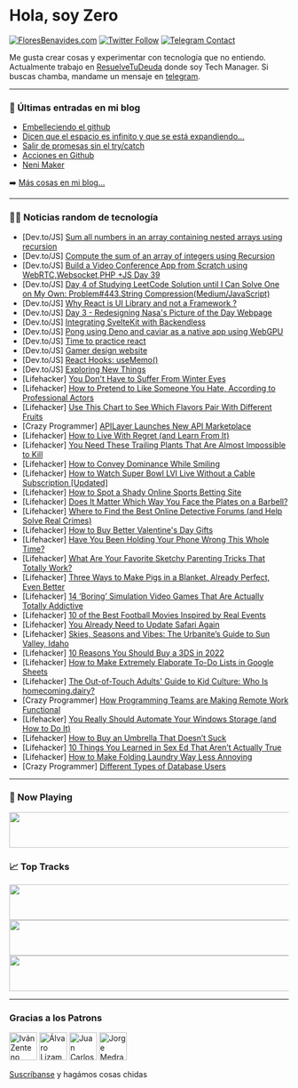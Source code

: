 # Hola, soy Zero

[![FloresBenavides.com](https://img.shields.io/website?down_message=oops&label=MiBlog&style=for-the-badge&up_message=online&url=https%3A%2F%2Ffloresbenavides.com)](https://floresbenavides.com) [![Twitter Follow](https://img.shields.io/twitter/follow/ZeroDragon?color=%231DA1F2&label=Follow&logo=twitter&logoColor=ffffff&style=for-the-badge)](https://twitter.com/zerodragon) [![Telegram Contact](https://img.shields.io/badge/escr%C3%ADbeme-ZeroDragon-%2326A5E4?style=for-the-badge&logo=telegram)](https://t.me/zerodragon)

Me gusta crear cosas y experimentar con tecnología que no entiendo.
Actualmente trabajo en [ResuelveTuDeuda](http://github.com/resuelve) donde soy Tech Manager.
Si buscas chamba, mandame un mensaje en [telegram](https://t.me/zerodragon).

---

### 📕 Últimas entradas en mi blog
<!-- BLOG-POST-LIST:START -->
- [Embelleciendo el github](https://floresbenavides.com/embelleciendo-el-github/)
- [Dicen que el espacio es infinito y que se está expandiendo…](https://floresbenavides.com/dicen-que-el-espacio-es-infinito-y-que-se-esta-expandiendo/)
- [Salir de promesas sin el try/catch](https://floresbenavides.com/salir-de-promesas-sin-el-try-catch/)
- [Acciones en Github](https://floresbenavides.com/acciones-en-github/)
- [Neni Maker](https://floresbenavides.com/neni-maker/)
<!-- BLOG-POST-LIST:END -->

➡️ [Más cosas en mi blog...](https://floresbenavides.com)

---

### 👨‍💻 Noticias random de tecnología
<!-- TECH-POSTS:START -->
- [Dev.to/JS] [Sum all numbers in an array containing nested arrays using recursion](https://dev.to/chandramarch18/sum-all-numbers-in-an-array-containing-nested-arrays-using-recursion-1fi8)
- [Dev.to/JS] [Compute the sum of an array of integers using Recursion](https://dev.to/chandramarch18/compute-the-sum-of-an-array-of-integers-using-recursion-2e29)
- [Dev.to/JS] [Build a Video Conference App from Scratch using WebRTC,Websocket,PHP +JS Day 39](https://dev.to/benpobi/build-a-video-conference-app-from-scratch-using-webrtcwebsocketphp-js-day-39-486)
- [Dev.to/JS] [Day 4 of Studying LeetCode Solution until I Can Solve One on My Own: Problem#443.String Compression&lpar;Medium/JavaScript&rpar;](https://dev.to/corndog_com567/day-4-of-studying-leetcode-solution-until-i-can-solve-one-on-my-own-problem443string-compressionmediumjavascript-4oma)
- [Dev.to/JS] [Why React is UI Library and not a Framework ?](https://dev.to/rutvikumak/why-react-is-ui-library-and-not-a-framework--4cal)
- [Dev.to/JS] [Day 3 - Redesigning Nasa&#39;s Picture of the Day Webpage](https://dev.to/edward_naidoo/day-3-redesigning-nasas-picture-of-the-day-webpage-2l49)
- [Dev.to/JS] [Integrating SvelteKit with Backendless](https://dev.to/brewhousedigital/integrating-sveltekit-with-backendless-3gip)
- [Dev.to/JS] [Pong using Deno and caviar as a native app using WebGPU](https://dev.to/load1n9/pong-using-deno-and-caviar-as-a-native-app-using-webgpu-1e8m)
- [Dev.to/JS] [Time to practice react](https://dev.to/nelsonmalbonecoding/time-to-practice-react-1neg)
- [Dev.to/JS] [Gamer design website](https://dev.to/rafazeon/gamer-design-website-4iof)
- [Dev.to/JS] [React Hooks: useMemo&lpar;&rpar;](https://dev.to/fig781/react-hooks-usememo-2d51)
- [Dev.to/JS] [Exploring New Things](https://dev.to/tcvan0707/exploring-new-things-3ih4)
- [Lifehacker] [You Don&#39;t Have to Suffer From Winter Eyes](https://lifehacker.com/you-dont-have-to-suffer-from-winter-eyes-1848520098)
- [Lifehacker] [How to Pretend to Like Someone You Hate, According to Professional Actors](https://lifehacker.com/how-to-pretend-to-like-someone-you-hate-according-to-p-1848520093)
- [Lifehacker] [Use This Chart to See Which Flavors Pair With Different Fruits](https://lifehacker.com/use-this-chart-to-see-which-flavors-pair-with-different-1848520090)
- [Crazy Programmer] [APILayer Launches New API Marketplace](https://www.thecrazyprogrammer.com/2022/02/apilayer-launches-new-api-marketplace.html)
- [Lifehacker] [How to Live With Regret &lpar;and Learn From It&rpar;](https://lifehacker.com/how-to-live-with-regret-and-learn-from-it-1848520020)
- [Lifehacker] [You Need These Trailing Plants That Are Almost Impossible to Kill](https://lifehacker.com/you-need-these-trailing-plants-that-are-almost-impossib-1848520024)
- [Lifehacker] [How to Convey Dominance While Smiling](https://lifehacker.com/how-to-convey-dominance-while-smiling-1848520031)
- [Lifehacker] [How to Watch Super Bowl LVI Live Without a Cable Subscription [Updated]](https://lifehacker.com/you-can-legally-stream-super-bowl-lvi-for-free-1848462035)
- [Lifehacker] [How to Spot a Shady Online Sports Betting Site](https://lifehacker.com/how-to-spot-a-shady-online-sports-betting-site-1848525467)
- [Lifehacker] [Does It Matter Which Way You Face the Plates on a Barbell?](https://lifehacker.com/does-it-matter-which-way-you-face-the-plates-on-a-barbe-1848524998)
- [Lifehacker] [Where to Find the Best Online Detective Forums &lpar;and Help Solve Real Crimes&rpar;](https://lifehacker.com/where-to-find-the-best-online-detective-forums-and-hel-1848510310)
- [Lifehacker] [How to Buy Better Valentine&#39;s Day Gifts](https://lifehacker.com/how-to-buy-better-valentines-day-gifts-1848524230)
- [Lifehacker] [Have You Been Holding Your Phone Wrong This Whole Time?](https://lifehacker.com/have-you-been-holding-your-phone-wrong-this-whole-time-1848521531)
- [Lifehacker] [What Are Your Favorite Sketchy Parenting Tricks That Totally Work?](https://lifehacker.com/what-are-your-favorite-sketchy-parenting-tricks-that-to-1848523125)
- [Lifehacker] [Three Ways to Make Pigs in a Blanket, Already Perfect, Even Better](https://lifehacker.com/three-ways-to-make-pigs-in-a-blanket-already-perfect-1848520041)
- [Lifehacker] [14 ‘Boring’ Simulation Video Games That Are Actually Totally Addictive](https://lifehacker.com/14-boring-simulation-video-games-that-are-actually-to-1848516386)
- [Lifehacker] [10 of the Best Football Movies Inspired by Real Events](https://lifehacker.com/10-of-the-best-football-movies-inspired-by-real-events-1848514587)
- [Lifehacker] [You Already Need to Update Safari Again](https://lifehacker.com/you-already-need-to-update-safari-again-1848522230)
- [Lifehacker] [Skies, Seasons and Vibes: The Urbanite’s Guide to Sun Valley, Idaho](https://lifehacker.com/skies-seasons-and-vibes-the-urbanite-s-guide-to-sun-v-1848474803)
- [Lifehacker] [10 Reasons You Should Buy a 3DS in 2022](https://lifehacker.com/10-reasons-you-should-buy-a-3ds-in-2022-1848514921)
- [Lifehacker] [How to Make Extremely Elaborate To-Do Lists in Google Sheets](https://lifehacker.com/how-to-make-extremely-elaborate-to-do-lists-in-google-s-1848517398)
- [Lifehacker] [The Out-of-Touch Adults&#39; Guide to Kid Culture: Who Is homecoming.dairy?](https://lifehacker.com/the-out-of-touch-adults-guide-to-kid-culture-who-is-ho-1848520478)
- [Crazy Programmer] [How Programming Teams are Making Remote Work Functional](https://www.thecrazyprogrammer.com/2022/02/how-programming-teams-are-making-remote-work-functional.html)
- [Lifehacker] [You Really Should Automate Your Windows Storage &lpar;and How to Do It&rpar;](https://lifehacker.com/you-really-should-automate-your-windows-storage-and-ho-1848513143)
- [Lifehacker] [How to Buy an Umbrella That Doesn’t Suck](https://lifehacker.com/how-to-buy-an-umbrella-that-doesn-t-suck-1848515935)
- [Lifehacker] [10 Things You Learned in Sex Ed That Aren’t Actually True](https://lifehacker.com/10-lies-you-learned-in-sex-ed-1848517072)
- [Lifehacker] [How to Make Folding Laundry Way Less Annoying](https://lifehacker.com/how-to-make-folding-laundry-way-less-annoying-1848516606)
- [Crazy Programmer] [Different Types of Database Users](https://www.thecrazyprogrammer.com/2022/02/types-of-database-users.html)<!-- TECH-POSTS:END -->

---

### 🎵 Now Playing
<a href="https://spotify-now-playing-dun.vercel.app/now-playing?open"><img src="https://spotify-now-playing-dun.vercel.app/now-playing" width="540" height="64"></a>

### 📈 Top Tracks
<a href="https://spotify-now-playing-dun.vercel.app/top-tracks?i=1&open"><img src="https://spotify-now-playing-dun.vercel.app/top-tracks?i=1" width="540" height="64"></a>
<a href="https://spotify-now-playing-dun.vercel.app/top-tracks?i=2&open"><img src="https://spotify-now-playing-dun.vercel.app/top-tracks?i=2" width="540" height="64"></a>
<a href="https://spotify-now-playing-dun.vercel.app/top-tracks?i=3&open"><img src="https://spotify-now-playing-dun.vercel.app/top-tracks?i=3" width="540" height="64"></a>

---

### Gracias a los Patrons
[<img src="https://avatars.githubusercontent.com/u/243380?v=4" alt="Iván Zenteno" width="50px">](https://github.com/k001) [<img src="https://avatars.githubusercontent.com/u/19955639?v=4" alt="Álvaro Lizama" width="50px">](https://github.com/alvarolizama) [<img src="https://avatars.githubusercontent.com/u/2718753?v=4" alt="Juan Carlos Ruiz" width="50px">](https://github.com/JuanCrg90) [<img src="https://avatars.githubusercontent.com/u/37025?v=4" alt="Jorge Medrano" width="50px">](https://github.com/h1pp1e) 

[Suscríbanse](https://www.patreon.com/zerodragon) y hagámos cosas chidas
